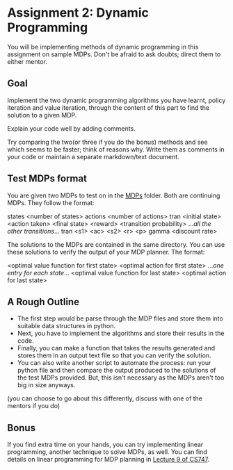 # Assignment 2: Dynamic Programming

You will be implementing methods of dynamic programming in this assignment on sample MDPs. Don't be afraid to ask doubts; direct them to either mentor.

## Goal

Implement the two dynamic programming algorithms you have learnt, policy iteration and value iteration, through the content of this part to find the solution to a given MDP.

Explain your code well by adding comments.

Try comparing the two(or three if you do the bonus) methods and see which seems to be faster; think of reasons why. Write them as comments in your code or maintain a separate markdown/text document.

## Test MDPs format

You are given two MDPs to test on in the [MDPs](./MDPs) folder. Both are continuing MDPs. They follow the format:

states \<number of states\>
actions \<number of actions\>
tran \<initial state\> \<action taken\> \<final state\> \<reward\> \<transition probability\>
..._all the other transitions_...
tran \<s1\> \<ac\> \<s2\> \<r\> \<p\>
gamma  \<discount rate\>

The solutions to the MDPs are contained in the same directory. You can use these solutions to verify the output of your MDP planner. The format:

\<optimal value function for first state\> \<optimal action for first state\>
..._one entry for each state_...
\<optimal value function for last state\> \<optimal action for last state\>

## A Rough Outline

- The first step would be parse through the MDP files and store them into suitable data structures in python.
- Next, you have to implement the algorithms and store their results in the code.
- Finally, you can make a function that takes the results generated and stores them in an output text file so that you can verify the solution.
- You can also write another script to automate the process: run your python file and then compare the output produced to the solutions of the test MDPs provided. But, this isn't necessary as the MDPs aren't too big in size anyways.

(you can choose to go about this differently, discuss with one of the mentors if you do)

## Bonus

If you find extra time on your hands, you can try implementing linear programming, another technique to solve MDPs, as well. You can find details on linear programming for MDP planning in [Lecture 9 of CS747](https://www.cse.iitb.ac.in/~shivaram/teaching/old/cs747-a2022/lectures/cs747a2022l09.pdf).
